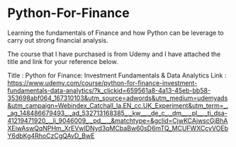 # Python-For-Finance

Learning the fundamentals of Finance and how Python can be leverage to carry out strong financial analysis. 

The course that I have purchased is from Udemy and I have attached the title and link for your reference below.

Title : Python for Finance: Investment Fundamentals & Data Analytics
Link : https://www.udemy.com/course/python-for-finance-investment-fundamentals-data-analytics/?k_clickid=659561a8-4a13-45eb-bb58-353698abf064_167310103&utm_source=adwords&utm_medium=udemyads&utm_campaign=Webindex_Catchall_la.EN_cc.UK_Experiment&utm_term=_._ag_148486679493_._ad_532713168385_._kw__._de_c_._dm__._pl__._ti_dsa-41219471920_._li_9046009_._pd__._&matchtype=&gclid=CjwKCAjwscGjBhAXEiwAswQqNPHm_XrEVwIDNyd3qMCbaBw60sD6mTQ_MCUFWXCcyVOEbY6dbKg4RhoCzCgQAvD_BwE
